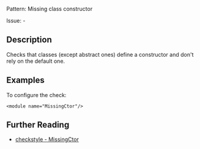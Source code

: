 Pattern: Missing class constructor

Issue: -

## Description

Checks that classes (except abstract ones) define a constructor and don't rely on the default one. 

## Examples

To configure the check: 
    
    
    <module name="MissingCtor"/>

## Further Reading

* [checkstyle - MissingCtor](http://checkstyle.sourceforge.net/config_coding.html#MissingCtor)